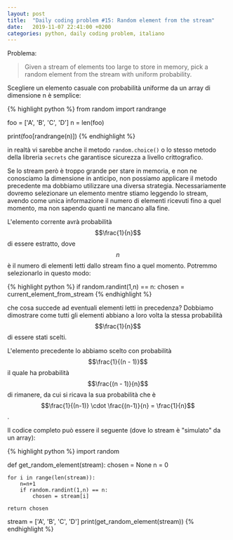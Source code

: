 ```yaml
---
layout: post
title:  "Daily coding problem #15: Random element from the stream"
date:   2019-11-07 22:41:00 +0200
categories: python, daily coding problem, italiano
---
```

Problema:

> Given a stream of elements too large to store in memory, pick a random element from the stream with uniform probability.

Scegliere un elemento casuale con probabilità uniforme da un array di dimensione n è semplice:

{% highlight python %}
from random import randrange

foo = ['A', 'B', 'C', 'D']
n = len(foo)

print(foo[randrange(n)])
{% endhighlight %}

in realtà vi sarebbe anche il metodo `random.choice()` o lo stesso metodo della libreria `secrets` che garantisce sicurezza
a livello crittografico.

Se lo stream però è troppo grande per stare in memoria, e non ne conosciamo la dimensione in anticipo, non possiamo
applicare il metodo precedente ma dobbiamo utilizzare una diversa strategia. Necessariamente dovremo selezionare un
elemento mentre stiamo leggendo lo stream, avendo come unica informazione il numero di elementi ricevuti fino a quel
momento, ma non sapendo quanti ne mancano alla fine.

L'elemento corrente avrà probabilità $$\frac{1}{n}$$ di essere estratto, dove $${n}$$ è il numero di elementi letti
dallo stream fino a quel momento. Potremmo selezionarlo in questo modo:

{% highlight python %}
if random.randint(1,n) == n:
    chosen = current_element_from_stream
{% endhighlight %}

che cosa succede ad eventuali elementi letti in precedenza? Dobbiamo dimostrare come tutti gli elementi abbiano a loro volta
la stessa probabilità $$\frac{1}{n}$$ di essere stati scelti.

L'elemento precedente lo abbiamo scelto con probabilità $$\frac{1}{(n - 1)}$$ il quale ha probabilità $$\frac{(n - 1)}{n}$$ di rimanere, da cui si ricava la sua probabilità che è
$$\frac{1}{(n-1)} \cdot \frac{(n-1)}{n} = \frac{1}{n}$$.

Il codice completo può essere il seguente (dove lo stream è "simulato" da un array):

{% highlight python %}
import random

def get_random_element(stream):
    chosen = None
    n = 0

    for i in range(len(stream)):
        n=n+1
        if random.randint(1,n) == n:
            chosen = stream[i]

    return chosen

stream = ['A', 'B', 'C', 'D']
print(get_random_element(stream))
{% endhighlight %}